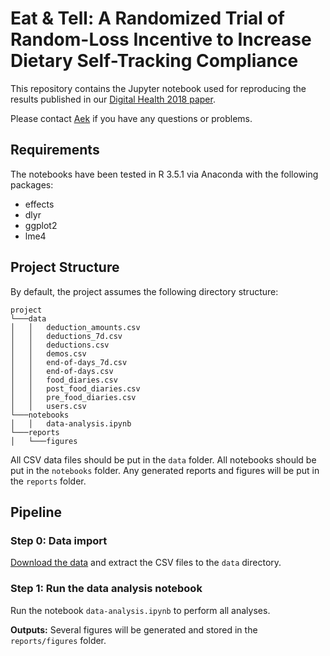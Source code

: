 # Eat & Tell: A Randomized Trial of Random-Loss Incentive to Increase Dietary Self-Tracking Compliance

This repository contains the Jupyter notebook used for reproducing the results published in our [Digital Health 2018 paper](https://www.researchgate.net/publication/323956409_Eat_Tell_A_Randomized_Trial_of_Random-Loss_Incentive_to_Increase_Dietary_Self-Tracking_Compliance).

Please contact [Aek](mailto:palakorna@smu.edu.sg?cc=palakorn@gmail.com) if you have any questions or problems.

## Requirements
The notebooks have been tested in R 3.5.1 via Anaconda with the following packages:

* effects
* dlyr
* ggplot2
* lme4

## Project Structure
By default, the project assumes the following directory structure:
```
project 
└───data  
│   │   deduction_amounts.csv
│   │   deductions_7d.csv
│   │   deductions.csv
│   │   demos.csv
│   │   end-of-days_7d.csv
│   │   end-of-days.csv
│   │   food_diaries.csv
│   │   post_food_diaries.csv
│   │   pre_food_diaries.csv
│   │   users.csv
└───notebooks
│   │   data-analysis.ipynb
└───reports
│   └───figures
```
All CSV data files should be put in the `data` folder. All notebooks should be put in the `notebooks` folder. Any generated reports and figures will be put in the `reports` folder.

## Pipeline

### Step 0: Data import
[Download the data](hhttps://drive.google.com/open?id=1zuo9CXxquiS8r8iyMQEJfDSQO8YO9j1w) and extract the CSV files to the `data` directory.

### Step 1: Run the data analysis notebook
Run the notebook `data-analysis.ipynb` to perform all analyses.

__Outputs:__ Several figures will be generated and stored in the `reports/figures` folder.